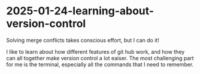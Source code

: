 # 2025-01-24-learning-about-version-control
Solving merge conflicts takes conscious effort, but I can do it!

I like to learn about how different features of git hub work, and how they can all together make version control a lot eaiser.
The most challenging part for me is the terminal, especially all the commands that I need to remember. 